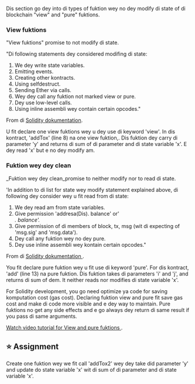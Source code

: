 Dis section go dey into di types of fuktion wey no dey modify di state of di blockchain "view" and "pure" fuktions.

### View fuktions

"View fuktions" promise to not modify di state.

"Di following statements dey considered modifing di state:

1. We dey write state variables.
2. Emitting events.
3. Creating other kontracts.
4. Using selfdestruct.
5. Sending Ether via calls.
6. Wey dey call any fuktion not marked view or pure.
7. Dey use low-level calls.
8. Using inline assembli wey contain certain opcodes."

From di <a href="https://docs.soliditylang.org/en/latest/contracts.html#view-functions" target="_blank">Solidity dokumentation</a>.

U fit declare one view fuktions wey u dey use di keyword 'view'. In dis kontract, 'addTox' (line 8) na one view fuktion,. Dis fuktion dey carry di parameter 'y' and returns di sum of di parameter and di state variable 'x'. E dey read 'x' but e no dey modify am.

### Fuktion wey dey clean

_Fuktion wey dey clean_promise to neither modify nor to read di state.

'In addition to di list for state wey modify statement explained above, di following dey consider wey u fit read from di state:

1. We dey read am from state variables.
2. Give permission 'addresa(Dis). balance' or'<address>. balance'.
3. Give permission of di members of block, tx, msg (wit di expecting of 'msg.sig' and 'msg.data').
4. Dey call any fuktion wey no dey pure.
5. Dey use inline assembli wey kontain certain opcodes."

From di <a href="https://docs.soliditylang.org/en/latest/contracts.html#pure-functions" target="_blank">Solidity dokumentation </a>.

You fit declare pure fuktion wey u fit use di keyword 'pure'. For dis kontract, 'add' (line 13) na pure fuktion. Dis fuktion takes di parameters 'i' and 'j', and returns di sum of dem. It neither reads nor modifies di state variable 'x'.

For Solidity development, you go need optimize ya code for saving komputation cost (gas cost). Declaring fuktion view and pure fit save gas cost and make di code more visible and e dey way to maintain. Pure fuktions no get any side effects and e go always dey return di same result if you pass di same arguments.

<a href="https://www.youtube.com/watch?v=vOmXqJ4Qzbc" target="_blank">Watch video tutorial for View and pure fuktions </a>.

## ⭐️ Assignment

Create one fuktion wey we fit call 'addTox2' wey dey take did parameter 'y' and update do state variable 'x' wit di sum of di parameter and di state variable 'x'.